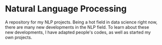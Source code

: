 # Natural Language Processing
A repository for my NLP projects. Being a hot field in data science right now, there are many new developments in the NLP field. To learn about these new developments, I have adapted people's codes, as well as started my own projects. 
